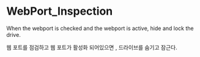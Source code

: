 # WebPort_Inspection

When the webport is checked and the webport is active, hide and lock the drive.

웹 포트를 점검하고 웹 포트가 활성화 되어있으면 , 드라이브를 숨기고 잠근다.
